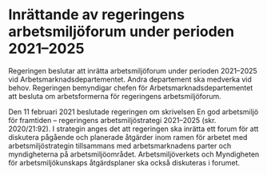 # Inrättande av regeringens arbetsmiljöforum under perioden 2021–2025

Regeringen beslutar att inrätta arbetsmiljöforum under perioden 2021–2025 vid Arbetsmarknadsdepartementet. Andra departement ska medverka vid behov. Regeringen bemyndigar chefen för Arbetsmarknadsdepartementet att besluta om arbetsformerna för regeringens arbetsmiljöforum.


Den 11 februari 2021 beslutade regeringen om skrivelsen En god arbetsmiljö för framtiden – regeringens arbetsmiljöstrategi 2021–2025 (skr. 2020/21:92\). I strategin anges det att regeringen ska inrätta ett forum för att diskutera pågående och planerade åtgärder inom ramen för arbetet med arbetsmiljöstrategin tillsammans med arbetsmarknadens parter och myndigheterna på arbetsmiljöområdet. Arbetsmiljöverkets och Myndigheten för arbetsmiljökunskaps åtgärdsplaner ska också diskuteras i forumet.
